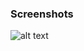 ### Screenshots

![alt text](https://github.com/andreiseverin/WeaponMod-guns-backup/blob/main/Plugins/wpn_blockar/BlockAR%20-%20like%20M4.png?raw=true)
